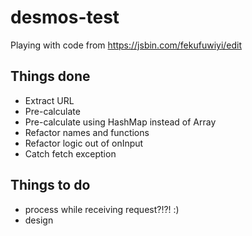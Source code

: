 # desmos-test
Playing with code from https://jsbin.com/fekufuwiyi/edit

## Things done

- Extract URL
- Pre-calculate
- Pre-calculate using HashMap instead of Array
- Refactor names and functions
- Refactor logic out of onInput
- Catch fetch exception

## Things to do

- process while receiving request?!?! :)
- design